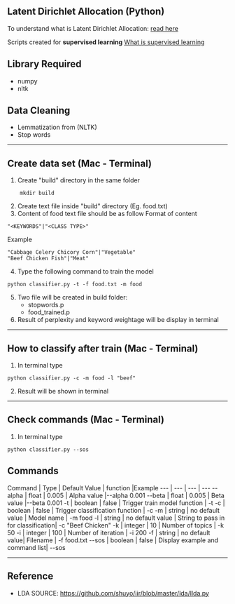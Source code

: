 ## Latent Dirichlet Allocation (Python)
To understand what is Latent Dirichlet Allocation: [read here](https://en.wikipedia.org/wiki/Latent_Dirichlet_allocation)

Scripts created for **supervised learning**
[What is supervised learning](https://en.wikipedia.org/wiki/Supervised_learning)

## Library Required
* numpy
* nltk

## Data Cleaning
* Lemmatization from (NLTK)
* Stop words
---
## Create data set (Mac - Terminal)
1. Create "build" directory in the same folder
```
    mkdir build
```
2. Create text file inside "build" directory (Eg. food.txt)
3. Content of food text file should be as follow
Format of content
```
"<KEYWORDS"|"<CLASS TYPE>"
```
Example
```
"Cabbage Celery Chicory Corn"|"Vegetable"
"Beef Chicken Fish"|"Meat"
```
4. Type the following command to train the model
```
python classifier.py -t -f food.txt -m food
```
5. Two file will be created in build folder:
    * stopwords.p
    * food_trained.p
6. Result of perplexity and keyword weightage will be display in terminal

---

## How to classify after train (Mac - Terminal)
1. In terminal type
```
python classifier.py -c -m food -l "beef"
```
2. Result will be shown in terminal

---

## Check commands (Mac - Terminal)
1. In terminal type
```
python classifier.py --sos
```

## Commands
Command | Type | Default Value | function |Example
--- | --- | --- | ---
--alpha | float | 0.005 | Alpha value |--alpha 0.001
--beta | float | 0.005 | Beta value |--beta 0.001
-t | boolean | false | Trigger train model function | -t
-c | boolean | false | Trigger classification function | -c
-m | string | no default value | Model name | -m food
-l | string | no default value | String to pass in for classification| -c "Beef Chicken"
-k | integer | 10 | Number of topics | -k 50
-i | integer | 100 | Number of iteration | -i 200
-f | string | no default value| Filename | -f food.txt
--sos | boolean | false | Display example and command list| --sos

---

## Reference
* LDA SOURCE: https://github.com/shuyo/iir/blob/master/lda/llda.py  
